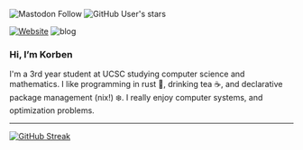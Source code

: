 ![Mastodon Follow](https://img.shields.io/mastodon/follow/111241682444252760?domain=https%3A%2F%2Fmstdn.social)
![GitHub User's stars](https://img.shields.io/github/stars/korbexmachina)

<a href="https://korbexmachina.com" terget="blank"><img alt="Website" src="https://img.shields.io/website?url=https%3A%2F%2Fkorbexmachina.com&style=for-the-badge&logo=htmx"></a>
![blog](https://img.shields.io/website?url=https%3A%2F%2Fblog.korbexmachina.com&up_message=online&down_message=offline&style=for-the-badge&logo=rss&label=blog)

### Hi, I’m Korben

I'm a 3rd year student at UCSC studying computer science and mathematics.
I like programming in rust 🦀, drinking tea ☕, and declarative package management (nix!) ❄️.
I really enjoy computer systems, and optimization problems.

---

[![GitHub Streak](https://streak-stats.demolab.com?user=korbexmachina&theme=catppuccin-mocha&hide_border=true)](https://git.io/streak-stats)

